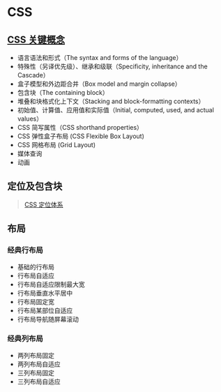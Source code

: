 # CSS



## [CSS 关键概念](https://developer.mozilla.org/zh-CN/docs/Web/CSS)

* 语言语法和形式（The syntax and forms of the language）
* 特殊性（另译优先级）、继承和级联（Specificity, inheritance and the Cascade）
* 盒子模型和外边距合并（Box model and margin collapse）
* 包含块（The containing block）
* 堆叠和块格式化上下文（Stacking and block-formatting contexts）
* 初始值、计算值、应用值和实际值（Initial, computed, used, and actual values）
* CSS 简写属性（CSS shorthand properties）
* CSS 弹性盒子布局 \(CSS Flexible Box Layout\) 
* CSS 网格布局 \(Grid Layout\)
* 媒体查询
* 动画

## 定位及包含块

> [CSS 定位体系](http://w3help.org/zh-cn/kb/)

## 布局

### 经典行布局

* 基础的行布局
* 行布局自适应
* 行布局自适应限制最大宽
* 行布局垂直水平居中
* 行布局固定宽
* 行布局某部位自适应
* 行布局导航随屏幕滚动

### 经典列布局

* 两列布局固定
* 两列布局自适应
* 三列布局固定
* 三列布局自适应


